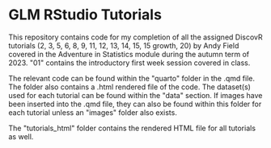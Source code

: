# GLM RStudio Tutorials

This repository contains code for my completion of all the assigned DiscovR tutorials (2, 3, 5, 6, 8, 9, 11, 12, 13, 14, 15, 15 growth, 20) by Andy Field covered in the Adventure in Statistics module during the autumn term of 2023. "01" contains the introductory first week session covered in class. 

The relevant code can be found within the "quarto" folder in the .qmd file. The folder also contains a .html rendered file of the code. The dataset(s) used for each tutorial can be found within the "data" section. If images have been inserted into the .qmd file, they can also be found within this folder for each tutorial unless an "images" folder also exists. 

The "tutorials_html" folder contains the rendered HTML file for all tutorials as well.
